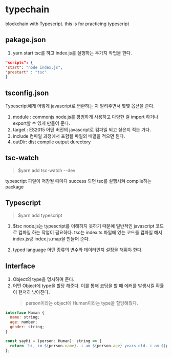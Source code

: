# typechain

blockchain with Typescript. this is for practicing typescript

## pakage.json

1. yarn start
   tsc를 하고 index.js를 실행하는 두가지 작업을 한다.

```json
"scripts": {
"start": "node index.js",
"prestart" : "tsc"
}
```

## tsconfig.json

Typescript에게 어떻게 javascript로 변환하는 지 알려주면서 몇몇 옵션을 준다.

1. module : commonjs
   node.js를 평범하게 사용하고 다양한 걸 import 하거나 export할 수 있게 만들어 준다.
2. target : ES2015
   어떤 버전의 javascript로 컴파일 되고 싶은지 적는 거다.
3. include
   컴파일 과정에서 포함될 파일의 배열을 적으면 된다.
4. outDir: dist
   compile output durectory

## tsc-watch

> \$yarn add tsc-watch --dev

typescript 파일이 저장될 때마다 success 되면 tsc를 실행시켜 compile하는 package

## Typescript

> \$yarn add typescript

1. \$tsc
   node.js는 typescript를 이해하지 못하기 때문에 일반적인 javascript 코드로 컴파일 하는 작업이 필요하다.
   tsc는 index.ts 파일에 있는 코드를 컴파일 해서 index.js랑 index.js.map을 만들어 준다.

2. typed language
   어떤 종류의 변수와 데이터인지 설정을 해줘야 한다.

## Interface

1. Object의 type을 명시하여 준다.
2. 어떤 Object에 type을 할당 해준다. 이를 통해 코딩을 할 때 에러를 발생시킬 확률이 현저히 낮아진다.
   > person이라는 object에 Human이라는 type을 할당해줬다.

```js
interface Human {
  name: string;
  age: number;
  gender: string;
}

const sayHi = (person: Human): string => {
  return `hi, im ${person.name}. i am ${person.age} years old. i am ${person.gender}`;
};
```
